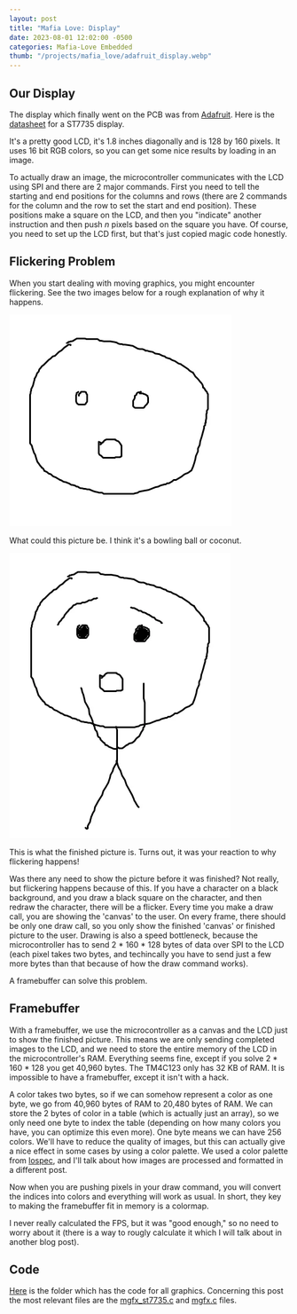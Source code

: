 ```yaml
---
layout: post
title: "Mafia Love: Display"
date: 2023-08-01 12:02:00 -0500
categories: Mafia-Love Embedded
thumb: "/projects/mafia_love/adafruit_display.webp"
---
```


## Our Display

The display which finally went on the PCB was from <a target="_blank" href="https://learn.adafruit.com/1-8-tft-display/overview">Adafruit</a>.
Here is the <a target="_blank" href="https://www.displayfuture.com/Display/datasheet/controller/ST7735.pdf">datasheet</a> for a ST7735 display.

It's a pretty good LCD, it's 1.8 inches diagonally and is 128 by 160 pixels. It uses 16 bit RGB colors, so you can
get some nice results by loading in an image.

To actually draw an image, the microcontroller communicates with the LCD using SPI and there are 2 major commands.
First you need to tell the starting and end positions for the columns and rows (there are 2 commands for the column
and the row to set the start and end position). These positions make a square on the LCD, and then you "indicate"
another instruction and then push *n* pixels based on the square you have. Of course, you need to set up the LCD
first, but that's just copied magic code honestly.

## Flickering Problem

When you start dealing with moving graphics, you might encounter flickering. See the two images below for a rough
explanation of why it happens.

![Unfinished Picture](/projects/mafia_love/ex_unfinished_pic.webp)

What could this picture be. I think it's a bowling ball or coconut.

![Finished Picture](/projects/mafia_love/ex_finished_pic.webp)

This is what the finished picture is. Turns out, it was your reaction to why flickering happens!

Was there any need to show the picture before it was finished? Not really,
but flickering happens because of this. If you have a character on a black background, and you draw a black square
on the character, and then redraw the character, there will be a flicker. Every time you make a draw call, you are
showing the 'canvas' to the user. On every frame, there should be only one draw call, so you only show the finished
'canvas' or finished picture to the user. Drawing is also a speed bottleneck, because the microcontroller has to
send 2 * 160 * 128 bytes of data over SPI to the LCD (each pixel takes two bytes, and techincally you have to
send just a few more bytes than that because of how the draw command works).

A framebuffer can solve this problem.

## Framebuffer

With a framebuffer, we use the microcontroller as a canvas and the LCD just to show the finished picture. This means
we are only sending completed images to the LCD, and we need to store the entire memory of the LCD in the
microcontroller's RAM. Everything seems fine, except if you solve 2 * 160 * 128 you get 40,960 bytes. The
TM4C123 only has 32 KB of RAM. It is impossible to have a framebuffer, except it isn't with a hack.

A color takes two bytes, so if we can somehow represent a color as one byte, we go from 40,960 bytes of RAM to
20,480 bytes of RAM. We can store the 2 bytes of color in a table (which is actually just an array), so we only
need one byte to index the table (depending on how many colors you have, you can optimize this even more). One
byte means we can have 256 colors. We'll have to reduce the quality of images, but this can actually give a nice
effect in some cases by using a color palette. We used a color palette from
<a target="_blank" href="https://lospec.com/">lospec</a>, and I'll talk about how images are processed and formatted
in a different post.

Now when you are pushing pixels in your draw command, you will convert the indices into colors and everything will
work as usual. In short, they key to making the framebuffer fit in memory is a colormap.

I never really calculated the FPS, but it was "good enough," so no need to worry about it (there is a way
to rougly calculate it which I will talk about in another blog post).

## Code

<a target="_blank" href="https://github.com/MisterMjirES/mafia_love/tree/master/game/mgfx">Here</a> is the folder
which has the code for all graphics. Concerning this post the most relevant files are the
<a target="_blank" href="https://github.com/MisterMjirES/mafia_love/blob/master/game/mgfx/mgfx_st7735.c">mgfx_st7735.c</a> and
<a target="_blank" href="https://github.com/MisterMjirES/mafia_love/blob/master/game/mgfx/mgfx.c">mgfx.c</a> files.